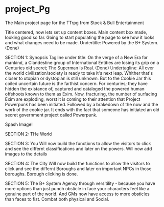 # project_Pg
The Main project page for the TTrpg from Stock &amp; Bull Entertainment

Title centered, now lets set up content boxes.
Main content box made, looking good so far.
Going to start populating the page to see how it looks and what changes need to be made.
Undertitle: Powered by the B+ System. (Done)

SECTION 1: Synopsis
Tagline under title: On the verge of a New Era for mankind, a Clandestine group of International Entities are losing its grip on a Centuries old secret; The Superman Is Real. (Done)
Undertagline: All over the world civilization/society is ready to take it's next leap. Whither that's closer to utopian or dystopian is still unknown. But to the Cookie Jar this coiled uncertain future is the farthist concern. For centuries; they have hidden the existance of, captured and cataloged the powered human offshoots known to them as Exim. Now, fracturing, the number of surfacing Exim are exploding, worst it is coming to their attention that Project Powerpunk has been initiated.
Followed by a brakedown of the now and the work of the cookie jar. It ends with the fact that someone has initiated an old secret government project called Powerpunk.

Spash Image!

SECTION 2: THe World


SECTION 3: You
Will now build the functions to allow the visitors to click and see the differnt classifications and later on the powers. Will now add images to the details

SECTION 4: The City
Will now build the functions to allow the visitors to click and see the differnt Boroughs and later on important NPCs in those boroughs. Borough clicking is done.

SECTION 5: The B+ System
Agency through versitility - because you have more options than just punch obsticle in face your characters feel like a genuine part of the world. And GMs now have access to more obsticles than faces to fist.
Combat both physical and Social. 